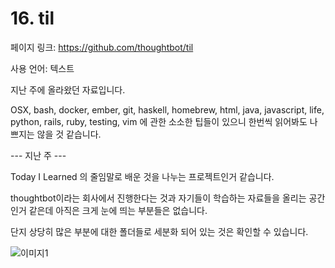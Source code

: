 # 16. til

페이지 링크: https://github.com/thoughtbot/til

사용 언어: 텍스트

지난 주에 올라왔던 자료입니다. 

OSX, bash, docker, ember, git, haskell, homebrew, html, java, javascript, life, python, rails, ruby, testing, vim 에 관한 소소한 팁들이 있으니 한번씩 읽어봐도 나쁘지는 않을 것 같습니다. 

--- 지난 주 ---

Today I Learned 의 줄임말로 배운 것을 나누는 프로젝트인거 같습니다.

thoughtbot이라는 회사에서 진행한다는 것과 자기들이 학습하는 자료들을 올리는 공간인거 같은데 아직은 크게 눈에 띄는 부분들은 없습니다.

단지 상당히 많은 부분에 대한 폴더들로 세분화 되어 있는 것은 확인할 수 있습니다.

![이미지1](../master/img/001-17.png)